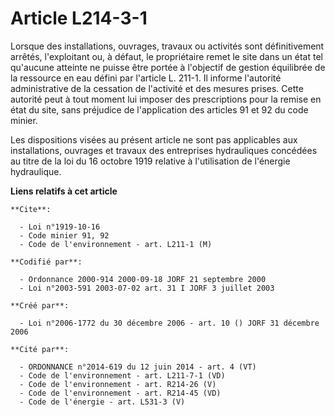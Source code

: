 # Article L214-3-1

Lorsque des installations, ouvrages, travaux ou activités sont définitivement arrêtés, l'exploitant ou, à défaut, le
propriétaire remet le site dans un état tel qu'aucune atteinte ne puisse être portée à l'objectif de gestion équilibrée de la
ressource en eau défini par l'article L. 211-1. Il informe l'autorité administrative de la cessation de l'activité et des
mesures prises. Cette autorité peut à tout moment lui imposer des prescriptions pour la remise en état du site, sans
préjudice de l'application des articles 91 et 92 du code minier.

Les dispositions visées au présent article ne sont pas applicables aux installations, ouvrages et travaux des entreprises
hydrauliques concédées au titre de la loi du 16 octobre 1919 relative à l'utilisation de l'énergie hydraulique.

**Liens relatifs à cet article**

	**Cite**:

	  - Loi n°1919-10-16
	  - Code minier 91, 92
	  - Code de l'environnement - art. L211-1 (M)

	**Codifié par**:

	  - Ordonnance 2000-914 2000-09-18 JORF 21 septembre 2000
	  - Loi n°2003-591 2003-07-02 art. 31 I JORF 3 juillet 2003

	**Créé par**:

	  - Loi n°2006-1772 du 30 décembre 2006 - art. 10 () JORF 31 décembre 2006

	**Cité par**:

	  - ORDONNANCE n°2014-619 du 12 juin 2014 - art. 4 (VT)
	  - Code de l'environnement - art. L211-7-1 (VD)
	  - Code de l'environnement - art. R214-26 (V)
	  - Code de l'environnement - art. R214-45 (VD)
	  - Code de l'énergie - art. L531-3 (V)
